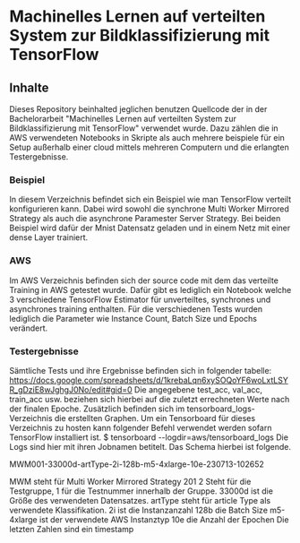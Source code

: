 # Machinelles Lernen auf verteilten System zur Bildklassifizierung mit TensorFlow

## Inhalte
Dieses Repository beinhalted jeglichen benutzen Quellcode der in der Bachelorarbeit "Machinelles Lernen auf verteilten System zur Bildklassifizierung mit TensorFlow" verwendet wurde.
Dazu zählen die in AWS verwendeten Notebooks in Skripte als auch mehrere beispiele für ein Setup außerhalb einer cloud mittels mehreren Computern und die erlangten Testergebnisse.

### Beispiel
In diesem Verzeichnis befindet sich ein Beispiel wie man TensorFlow verteilt konfigurieren kann.
Dabei wird sowohl die synchrone Multi Worker Mirrored Strategy als auch die asynchrone Paramester Server Strategy. 
Bei beiden Beispiel wird dafür der Mnist Datensatz geladen und in einem Netz mit einer dense Layer trainiert.

### AWS
Im AWS Verzeichnis befinden sich der source code mit dem das verteilte Training in AWS getestet wurde. Dafür gibt es lediglich ein Notebook welche 3 verschiedene TensorFlow Estimator für unverteiltes, synchrones und asynchrones  training enthalten.
Für die verschiedenen Tests wurden lediglich die Parameter wie Instance Count, Batch Size und Epochs verändert.

### Testergebnisse
Sämtliche Tests und ihre Ergebnisse befinden sich in folgender tabelle:
https://docs.google.com/spreadsheets/d/1krebaLqn6xySOQoYF6woLxtLSYR_gDziE8wJghgJ0No/edit#gid=0
Die angegebene test_acc, val_acc, train_acc usw. beziehen sich hierbei auf die zuletzt errechneten Werte nach der finalen Epoche.
Zusätzlich befinden sich im tensorboard_logs-Verzeichnis die erstellten Graphen. Um ein Tensorboard für dieses Verzeichnis zu hosten kann folgender Befehl verwendet werden sofarn TensorFlow installiert ist.
$ tensorboard --logdir=aws/tensorboard_logs
Die Logs sind hier mit ihren Jobnamen betitelt. Das Schema hierbei ist folgende.

MWM001-33000d-artType-2i-128b-m5-4xlarge-10e-230713-102652

MWM steht für Multi Worker Mirrored Strategy
201 2 Steht für die Testgruppe, 1 für die Testnummer innerhalb der Gruppe.
33000d ist die Größe des verwendeten Datensatzes.
artType steht für article Type als verwendete Klassifikation.
2i ist die Instanzanzahl
128b die Batch Size
m5-4xlarge ist der verwendete AWS Instanztyp
10e die Anzahl der Epochen
Die letzten Zahlen sind ein timestamp
